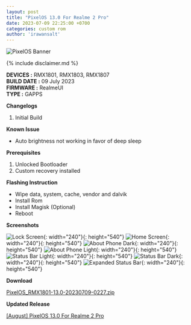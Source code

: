 ```yaml
---
layout: post
title: "PixelOS 13.0 For Realme 2 Pro"
date: 2023-07-09 22:25:00 +0700
categories: custom rom
author: 'irawansalt'
---
```

![PixelOS Banner](/assets/images/banner/pixelos.png)

{% include disclaimer.md %}

**DEVICES :** RMX1801, RMX1803, RMX1807<br>
**BUILD DATE :** 09 July 2023<br>
**FIRMWARE :** RealmeUI<br>
**TYPE :** GAPPS

**Changelogs**
<ol>
    <li>Initial Build</li>
</ol>

**Known Issue**
<ul>
    <li>Auto brightness not working in favor of deep sleep</li>
</ul>

**Prerequisites**
<ol>
    <li>Unlocked Bootloader</li>
    <li>Custom recovery installed</li>
</ol>

**Flashing Instruction**
<ul>
    <li>Wipe data, system, cache, vendor and dalvik</li>
    <li>Install Rom</li>
    <li>Install Magisk (Optional)</li>
    <li>Reboot</li>
</ul>

**Screenshots**

![Lock Screen](/assets/images/screenshots/2023/July/09/pixelos_rmx1801_1.png){: width="240"}{: height="540"}
![Home Screen](/assets/images/screenshots/2023/July/09/pixelos_rmx1801_2.png){: width="240"}{: height="540"}
![About Phone Dark](/assets/images/screenshots/2023/July/09/pixelos_rmx1801_3.png){: width="240"}{: height="540"}
![About Phone Light](/assets/images/screenshots/2023/July/09/pixelos_rmx1801_4.png){: width="240"}{: height="540"}
![Status Bar Light](/assets/images/screenshots/2023/July/09/pixelos_rmx1801_5.png){: width="240"}{: height="540"}
![Status Bar Dark](/assets/images/screenshots/2023/July/09/pixelos_rmx1801_6.png){: width="240"}{: height="540"}
![Expanded Status Bar](/assets/images/screenshots/2023/July/09/pixelos_rmx1801_7.png){: width="240"}{: height="540"}


**Download**

[PixelOS_RMX1801-13.0-20230709-0227.zip](https://github.com/Irawans-Android-Lab/device_realme_RMX1801/releases/download/PixelOS-13.0-JUL23/PixelOS_RMX1801-13.0-20230709-0227.zip)

**Updated Release**

[[August] PixelOS 13.0 For Realme 2 Pro](/custom/rom/2023/08/25/pixelos-rmx1801.html)
